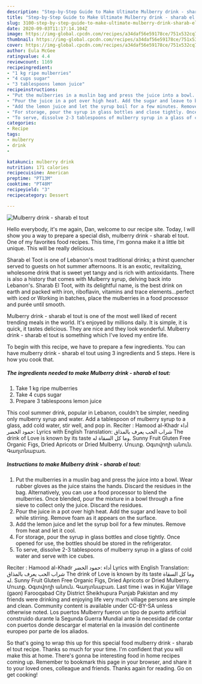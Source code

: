 ```yaml
---
description: "Step-by-Step Guide to Make Ultimate Mulberry drink - sharab el tout"
title: "Step-by-Step Guide to Make Ultimate Mulberry drink - sharab el tout"
slug: 3100-step-by-step-guide-to-make-ultimate-mulberry-drink-sharab-el-tout
date: 2020-09-03T11:17:14.104Z
image: https://img-global.cpcdn.com/recipes/a34daf56e59178ce/751x532cq70/mulberry-drink-sharab-el-tout-recipe-main-photo.jpg
thumbnail: https://img-global.cpcdn.com/recipes/a34daf56e59178ce/751x532cq70/mulberry-drink-sharab-el-tout-recipe-main-photo.jpg
cover: https://img-global.cpcdn.com/recipes/a34daf56e59178ce/751x532cq70/mulberry-drink-sharab-el-tout-recipe-main-photo.jpg
author: Eula McGee
ratingvalue: 4.4
reviewcount: 1169
recipeingredient:
- "1 kg ripe mulberries"
- "4 cups sugar"
- "3 tablespoons lemon juice"
recipeinstructions:
- "Put the mulberries in a muslin bag and press the juice into a bowl. Wear rubber gloves as the juice stains the hands. Discard the residues in the bag. Alternatively, you can use a food processor to blend the mulberries. Once blended, pour the mixture in a bowl through a fine sieve to collect only the juice. Discard the residues."
- "Pour the juice in a pot over high heat. Add the sugar and leave to boil while stirring. Remove foam as it appears on the surface."
- "Add the lemon juice and let the syrup boil for a few minutes. Remove from heat and let it cool."
- "For storage, pour the syrup in glass bottles and close tightly. Once opened for use, the bottles should be stored in the refrigerator."
- "To serve, dissolve 2-3 tablespoons of mulberry syrup in a glass of cold water and serve with ice cubes."
categories:
- Recipe
tags:
- mulberry
- drink
- 

katakunci: mulberry drink  
nutrition: 171 calories
recipecuisine: American
preptime: "PT13M"
cooktime: "PT48M"
recipeyield: "3"
recipecategory: Dessert

---
```



![Mulberry drink - sharab el tout](https://img-global.cpcdn.com/recipes/a34daf56e59178ce/751x532cq70/mulberry-drink-sharab-el-tout-recipe-main-photo.jpg)

Hello everybody, it's me again, Dan, welcome to our recipe site. Today, I will show you a way to prepare a special dish, mulberry drink - sharab el tout. One of my favorites food recipes. This time, I'm gonna make it a little bit unique. This will be really delicious.

Sharab el Toot is one of Lebanon&#39;s most traditional drinks; a thirst quencher served to guests on hot summer afternoons. It is an exotic, revitalizing, wholesome drink that is sweet yet tangy and is rich with antioxidants. There is also a history that comes with Mulberry syrup, delving back into Lebanon&#39;s. Sharab El Toot, with its delightful name, is the best drink on earth and packed with iron, riboflavin, vitamins and trace elements…perfect with iced or Working in batches, place the mulberries in a food processor and purée until smooth.

Mulberry drink - sharab el tout is one of the most well liked of recent trending meals in the world. It's enjoyed by millions daily. It is simple, it is quick, it tastes delicious. They are nice and they look wonderful. Mulberry drink - sharab el tout is something which I've loved my entire life.


To begin with this recipe, we have to prepare a few ingredients. You can have mulberry drink - sharab el tout using 3 ingredients and 5 steps. Here is how you cook that.

<!--inarticleads1-->

##### The ingredients needed to make Mulberry drink - sharab el tout:

1. Take 1 kg ripe mulberries
1. Take 4 cups sugar
1. Prepare 3 tablespoons lemon juice


This cool summer drink, popular in Lebanon, couldn&#39;t be simpler, needing only mulberry syrup and water. Add a tablespoon of mulberry syrup to a glass, add cold water, stir well, and pop in. Reciter : Hamood al-Khadr أداء :حمود الخضر Lyrics with English Translation: شراب الحب يعرف بالمذاق The drink of Love is known by its taste وما كل السقاة له. Sunny Fruit Gluten Free Organic Figs, Dried Apricots or Dried Mulberry. Մուտք. Օգտվողի անուն. Գաղտնաբառ. 

<!--inarticleads2-->

##### Instructions to make Mulberry drink - sharab el tout:

1. Put the mulberries in a muslin bag and press the juice into a bowl. Wear rubber gloves as the juice stains the hands. Discard the residues in the bag. Alternatively, you can use a food processor to blend the mulberries. Once blended, pour the mixture in a bowl through a fine sieve to collect only the juice. Discard the residues.
1. Pour the juice in a pot over high heat. Add the sugar and leave to boil while stirring. Remove foam as it appears on the surface.
1. Add the lemon juice and let the syrup boil for a few minutes. Remove from heat and let it cool.
1. For storage, pour the syrup in glass bottles and close tightly. Once opened for use, the bottles should be stored in the refrigerator.
1. To serve, dissolve 2-3 tablespoons of mulberry syrup in a glass of cold water and serve with ice cubes.


Reciter : Hamood al-Khadr أداء :حمود الخضر Lyrics with English Translation: شراب الحب يعرف بالمذاق The drink of Love is known by its taste وما كل السقاة له. Sunny Fruit Gluten Free Organic Figs, Dried Apricots or Dried Mulberry. Մուտք. Օգտվողի անուն. Գաղտնաբառ. Last time i was in Kujjar Village (gaon) Farooqabad City District Sheikhupura Punjab Pakistan and my friends were drinking and enjoying life very much village persons are simple and clean. Community content is available under CC-BY-SA unless otherwise noted. Los puertos Mulberry fueron un tipo de puerto artificial construido durante la Segunda Guerra Mundial ante la necesidad de contar con puertos donde descargar el material en la invasión del continente europeo por parte de los aliados. 

So that's going to wrap this up for this special food mulberry drink - sharab el tout recipe. Thanks so much for your time. I'm confident that you will make this at home. There's gonna be interesting food in home recipes coming up. Remember to bookmark this page in your browser, and share it to your loved ones, colleague and friends. Thanks again for reading. Go on get cooking!
